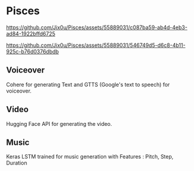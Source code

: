 # Pisces



https://github.com/Jix0u/Pisces/assets/55889031/c087ba59-ab4d-4eb3-ad84-1922bffd6725



https://github.com/Jix0u/Pisces/assets/55889031/546749d5-d6c8-4b11-925c-b76d0376dbdb


## Voiceover
Cohere for generating Text and GTTS (Google's text to speech) for voiceover.

## Video
Hugging Face API for generating the video.

## Music
Keras LSTM trained for music generation with Features : Pitch, Step, Duration
